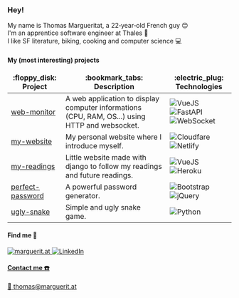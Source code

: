 ### Hey!

My name is Thomas Margueritat, a 22‑year‑old French guy :blush: 
<br/>I'm an apprentice software engineer at Thales :satellite:
<br/>I like SF literature, biking, cooking and computer science :computer:

#### My (most interesting) projects

<table>
  <thead align="center">
    <tr border: none;>
      <td><b>:floppy_disk: Project</b></td>
      <td><b>:bookmark_tabs: Description</b></td>
      <td><b>:electric_plug: Technologies</b></td>
    </tr>
  </thead>
  <tbody>
    <tr>
      <td><a href="https://github.com/Gyskard/web-monitor">web-monitor</a></td>
      <td>A web application to display computer informations (CPU, RAM, OS...) using HTTP and websocket.</td>
      <td>
        <img alt="VueJS" src="https://img.shields.io/badge/-Vue.js-43853d?style=flat-square&logo=Vue.js&logoColor=white" /> <img alt="FastAPI" src="https://img.shields.io/badge/FastAPI-05998B?style=flat-square" /> <img alt="WebSocket" src="https://img.shields.io/badge/WebSocket-%230A0A0A.svg?style=flat-square" />
      </td>
    </tr>
    <tr>
      <td><a href="https://github.com/Gyskard/my-website">my-website</a></td>
      <td>My personal website where I introduce myself.</td>
      <td>
        <img alt="Cloudfare" src="https://img.shields.io/badge/-Cloudfare-F3802d?style=flat-square&logo=Cloudflare&logoColor=white" /> <img alt="Netlify" src="https://img.shields.io/badge/-Netlify-00AD9F?style=flat-square&logo=Netlify&logoColor=white" /> 
      </td>
    </tr>
    <tr>
      <td><a href="https://github.com/Gyskard/my-website">my-readings</a></td>
      <td>Little website made with django to follow my readings and future readings.</td>
      <td>
        <img alt="VueJS" src="https://img.shields.io/badge/-Django-0C4B33?style=flat-square&logo=Django&logoColor=white" /> <img alt="Heroku" src="https://img.shields.io/badge/-Heroku-79589f?style=flat-square&logo=Heroku&logoColor=white" /> 
      </td>
    </tr>
    <tr>
      <td><a href="https://github.com/Gyskard/perfect-password">perfect-password</a></td>
      <td>A powerful password generator.</td>
      <td>
        <img alt="Bootstrap" src="https://img.shields.io/badge/-Bootstrap-7952B3?style=flat-square&logo=Bootstrap&logoColor=white" /> <img alt="jQuery" src="https://img.shields.io/badge/-jQuery-106AB0?style=flat-square&logo=jQuery&logoColor=white" /> 
      </td>
    </tr>
    </tr>
    <tr>
      <td><a href="https://github.com/Gyskard/ugly-snake">ugly-snake</a></td>
      <td>Simple and ugly snake game.</td>
      <td>
        <img alt="Python" src="https://img.shields.io/badge/-Python-3673A6?style=flat-square&logo=Python&logoColor=white" /> 
      </td>
    </tr>
  </tbody>
</table>

#### Find me :mag_right:

<p>
  <a href="https://marguerit.at" target="_blank"><img alt="marguerit.at" src="https://img.shields.io/badge/MARGUERIT.AT-%230A0A0A.svg?&style=for-the-badge" /> 
  <a href="https://www.linkedin.com/in/thomas-margueritat/" target="_blank"><img alt="LinkedIn" src="https://img.shields.io/badge/linkedin-%230077B5.svg?&style=for-the-badge&logo=linkedin&logoColor=white" />
</p>
    
#### Contact me :phone:
:email: thomas@marguerit.at
